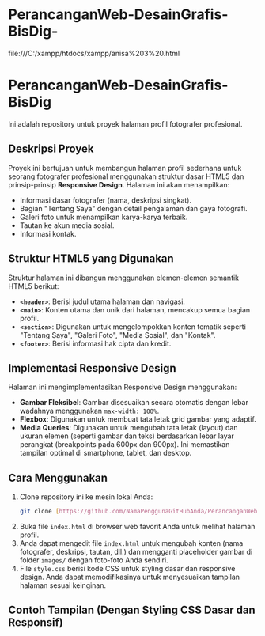 # PerancanganWeb-DesainGrafis-BisDig-

file:///C:/xampp/htdocs/xampp/anisa%203%20.html

# PerancanganWeb-DesainGrafis-BisDig

Ini adalah repository untuk proyek halaman profil fotografer profesional.

## Deskripsi Proyek

Proyek ini bertujuan untuk membangun halaman profil sederhana untuk seorang fotografer profesional menggunakan struktur dasar HTML5 dan prinsip-prinsip **Responsive Design**. Halaman ini akan menampilkan:
* Informasi dasar fotografer (nama, deskripsi singkat).
* Bagian "Tentang Saya" dengan detail pengalaman dan gaya fotografi.
* Galeri foto untuk menampilkan karya-karya terbaik.
* Tautan ke akun media sosial.
* Informasi kontak.

## Struktur HTML5 yang Digunakan

Struktur halaman ini dibangun menggunakan elemen-elemen semantik HTML5 berikut:

* **`<header>`**: Berisi judul utama halaman dan navigasi.
* **`<main>`**: Konten utama dan unik dari halaman, mencakup semua bagian profil.
* **`<section>`**: Digunakan untuk mengelompokkan konten tematik seperti "Tentang Saya", "Galeri Foto", "Media Sosial", dan "Kontak".
* **`<footer>`**: Berisi informasi hak cipta dan kredit.

## Implementasi Responsive Design

Halaman ini mengimplementasikan Responsive Design menggunakan:
* **Gambar Fleksibel**: Gambar disesuaikan secara otomatis dengan lebar wadahnya menggunakan `max-width: 100%`.
* **Flexbox**: Digunakan untuk membuat tata letak grid gambar yang adaptif.
* **Media Queries**: Digunakan untuk mengubah tata letak (layout) dan ukuran elemen (seperti gambar dan teks) berdasarkan lebar layar perangkat (breakpoints pada 600px dan 900px). Ini memastikan tampilan optimal di smartphone, tablet, dan desktop.

## Cara Menggunakan

1.  Clone repository ini ke mesin lokal Anda:
    ```bash
    git clone [https://github.com/NamaPenggunaGitHubAnda/PerancanganWeb-DesainGrafis-BisDig.git](https://github.com/NamaPenggunaGitHubAnda/PerancanganWeb-DesainGrafis-BisDig.git)
    ```
2.  Buka file `index.html` di browser web favorit Anda untuk melihat halaman profil.
3.  Anda dapat mengedit file `index.html` untuk mengubah konten (nama fotografer, deskripsi, tautan, dll.) dan mengganti placeholder gambar di folder `images/` dengan foto-foto Anda sendiri.
4.  File `style.css` berisi kode CSS untuk styling dasar dan responsive design. Anda dapat memodifikasinya untuk menyesuaikan tampilan halaman sesuai keinginan.

## Contoh Tampilan (Dengan Styling CSS Dasar dan Responsif)

```html
